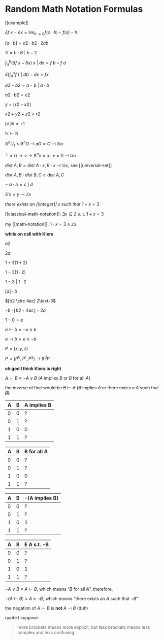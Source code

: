 # Random Math Notation Formulas

[[example]]

$\delta f\ x - \delta x = \lim_{h \to 0} f (x \cdot h) \circ f (x) - h$

$[a \cdot b] = a2 \cdot b2 \cdot 2ab$

$V = b \cdot B\ |\ h - 2$

$\int_a^b (\delta f\ x - \delta x)\ x\ |\ dx = f\ b \circ f\ a$

$\delta (\int_a^x f\ t\ |\ dt) - dx= f x$

$a2 \circ b2 = a \circ b\ |\ a \cdot b$

$a2 \cdot b2 = c2$

$y = \lfloor r2 \circ x2 \rfloor$

$x2 + y2 + z2 = r2$

$[e] i\pi = \circ 1$

$\mathbb N \vdash \mathbb R$

$\mathbb R^nU_1 \land \mathbb R^nO \dashv aO = O \dashv \mathbb R a$

$^\perp = U \to v \to \mathbb R^nv \land u \cdot v = 0 \dashv U u$

$dist\ A, B = dist\ A \cdot x, B \cdot x \dashv \mathbb U x$, see [[universal-set]]

$dist\ A, B \cdot dist\ B, C \ge dist\ A, C$

$\lnot\ a \cdot b = c\ |\ d$

$3' x = y \dashv \mathbb Z x$

_there exists an [[integer]] $x$ such that $1 + x = 3$_

[[classical-math-notation]]: $\exists x \in \mathbb Z \text{\ \ \ s. t.\ \ \ } 1 + x = 3$

my [[math-notation]]: $1 \cdot x = 3 \land \mathbb Z x$

**while on call with Kiera**

$a2$

$2a$

$1 \div 3 (1 + 2)$

$1 - 3(1 \cdot 2)$

$1 - 3\ |\ 1 \cdot 2$

$[a] \cdot b$

$[b2 \circ 4ac] 2\text-3$

$\circ b \cdot \lfloor b2 \circ 4ac \rfloor - 2a$

$1 - 0 = \varnothing$

$a \vdash b = \lnot a \lor b$

$a \dashv b = a \lor \lnot b$

$P = (x, y, z)$

$P = (P^0, P^1, P^2) \dashv \mathbb R^3 P$

**oh god I think Kiera is right**

$A \vdash B \equiv \lnot A \lor B$ ($A$ implies $B$ or $B$ for all $A$)

~~the inverse of that would be $B \vdash A$ ($B$ implies $A$ or there exists a $A$ such that $B$)~~

| A   | B   | A implies B |
| --- | --- | ----------- |
| 0   | 0   | ?           |
| 0   | 1   | ?           |
| 1   | 0   | 0           |
| 1   | 1   | ?           |

| A   | B   | B for all A |
| --- | --- | ----------- |
| 0   | 0   | ?           |
| 0   | 1   | ?           |
| 1   | 0   | 0           |
| 1   | 1   | ?           |

| A   | B   | -(A implies B) |
| --- | --- | -------------- |
| 0   | 0   | ?              |
| 0   | 1   | ?              |
| 1   | 0   | 1              |
| 1   | 1   | ?              |

| A   | B   | E A s.t. -B |
| --- | --- | ----------- |
| 0   | 0   | ?           |
| 0   | 1   | ?           |
| 1   | 0   | 1           |
| 1   | 1   | ?           |

$\lnot A \lor B \equiv A \vdash B$, which means “$B$ for all $A$”. therefore,

$\lnot (A \vdash B) \equiv A \land \lnot B$, which means “there exists an $A$ such that $\lnot B$”

the negation of $A \vdash B$ is **not** $A \dashv B$ (duh)

quote I suppose

> more brackets means more explicit, but less brackets means less complex and less confusing
